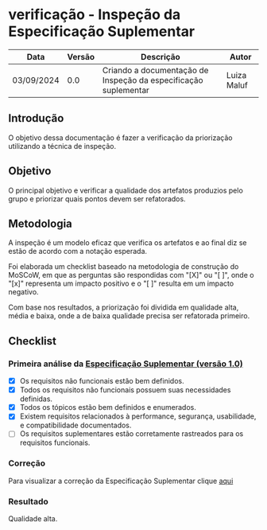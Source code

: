 # verificação - Inspeção da Especificação Suplementar

|    Data    | Versão |      Descrição      |        Autor     |
|------------|--------|---------------------|------------------|
| 03/09/2024 |  0.0   | Criando a documentação de Inspeção da especificação suplementar | Luiza Maluf |

## Introdução

O objetivo dessa documentação é fazer a verificação da priorização utilizando a técnica de inspeção.

## Objetivo

O principal objetivo e verificar a qualidade dos artefatos produzios pelo grupo e priorizar quais pontos devem ser refatorados.

## Metodologia

A inspeção é um modelo eficaz que verifica os artefatos e ao final diz se estão de acordo com a notação esperada.

Foi elaborada um checklist baseado na metodologia de construção do MoSCoW, em que as perguntas são respondidas com "[X]" ou "[ ]", onde o "[x]" representa um impacto positivo e o "[ ]" resulta em um impacto negativo.

Com base nos resultados, a priorização foi dividida em qualidade alta, média e baixa, onde a de baixa qualidade precisa ser refatorada primeiro.

## Checklist

### Primeira análise da [Especificação Suplementar (versão 1.0)](../modelagem/especificacao_suplementar.md)

- [x] Os requisitos não funcionais estão bem definidos.
- [x] Todos os requisitos não funcionais possuem suas necessidades definidas.
- [x] Todos os tópicos estão bem definidos e enumerados.
- [x] Existem requisitos relacionados à performance, segurança, usabilidade, e compatibilidade documentados.
- [ ] Os requisitos suplementares estão corretamente rastreados para os requisitos funcionais.

### Correção 

Para visualizar a correção da Especificação Suplementar clique [aqui](../analise/correcoes/esp_suplementar_corrigido.md)

### Resultado

Qualidade alta.